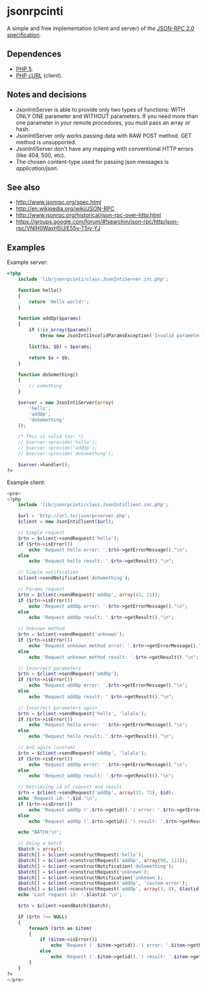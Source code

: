 jsonrpcinti
===========

A simple and free implementation (client and server) of the [JSON-RPC 2.0 specification](http://www.jsonrpc.org/specification).

Dependences
-----------

* [PHP 5](http://php.net/downloads.php).
* [PHP cURL](http://php.net/manual/en/book.curl.php) (client).

Notes and decisions
-------------------

* JsonIntiServer is able to provide only two types of functions: WITH ONLY ONE parameter and WITHOUT parameters. If you need more than one parameter in your remote procedures, you must pass an array or hash.
* JsonIntiServer only works passing data with RAW POST method. GET method is unsupported.
* JsonIntiServer don't have any mapping with conventional HTTP errors (like 404, 500, etc).
* The chosen content-type used for passing json messages is *application/json*.

See also
--------

* http://www.jsonrpc.org/spec.html 
* http://en.wikipedia.org/wiki/JSON-RPC
* http://www.jsonrpc.org/historical/json-rpc-over-http.html
* https://groups.google.com/forum/#!searchin/json-rpc/http/json-rpc/VNIH0WaxH5U/E55v-T5iy-YJ

Examples
--------

Example server:
```php
<?php
	include 'lib/jsonrpcinti/class.JsonIntiServer.inc.php';

	function hello()
	{
		return 'Hello world!';
	}

	function addOp($params)
	{
		if (!is_array($params))
			throw new JsonIntiInvalidParamsException('Invalid parameters custom error');

		list($a, $b) = $params;

		return $a + $b;
	}

	function doSomething()
	{
		// something
	}

	$server = new JsonIntiServer(array(
		'hello',
		'addOp',
		'doSomething'
	));

	/* This is valid too: */
	// $server->provide('hello');
	// $server->provide('addOp');
	// $server->provide('doSomething');

	$server->handler();
?>
```

Example client:
```php
<pre>
<?php
	include 'lib/jsonrpcinti/class.JsonIntiClient.inc.php';

	$url = 'http://url.to/jsonrpcserver.php';
	$client = new JsonIntiClient($url);

	// Simple request
	$rtn = $client->sendRequest('hello');
	if ($rtn->isError())
		echo 'Request hello error: '.$rtn->getErrorMessage()."\n";
	else
		echo 'Request hello result: '.$rtn->getResult()."\n";

	// Simple notification
	$client->sendNotification('doSomething');

	// Params request
	$rtn = $client->sendRequest('addOp', array(43, 21));
	if ($rtn->isError())
		echo 'Request addOp error: '.$rtn->getErrorMessage()."\n";
	else
		echo 'Request addOp result: '.$rtn->getResult()."\n";

	// Unknown method
	$rtn = $client->sendRequest('unknown');
	if ($rtn->isError())
		echo 'Request unknown method error: '.$rtn->getErrorMessage()."\n";
	else
		echo 'Request unknown method result: '.$rtn->getResult()."\n";

	// Incorrect parameters
	$rtn = $client->sendRequest('addOp');
	if ($rtn->isError())
		echo 'Request addOp error: '.$rtn->getErrorMessage()."\n";
	else
		echo 'Request addOp result: '.$rtn->getResult()."\n";

	// Incorrect parameters again
	$rtn = $client->sendRequest('hello', 'lalala');
	if ($rtn->isError())
		echo 'Request hello error: '.$rtn->getErrorMessage()."\n";
	else
		echo 'Request hello result: '.$rtn->getResult()."\n";

	// And again (custom)
	$rtn = $client->sendRequest('addOp', 'lalala');
	if ($rtn->isError())
		echo 'Request addOp error: '.$rtn->getErrorMessage()."\n";
	else
		echo 'Request addOp result: '.$rtn->getResult()."\n";

	// Retrieving id of request and result
	$rtn = $client->sendRequest('addOp', array(22, 71), $id);
	echo 'Request id: '.$id."\n";
	if ($rtn->isError())
		echo 'Request addOp ('.$rtn->getid().') error: '.$rtn->getErrorMessage()."\n";
	else
		echo 'Request addOp ('.$rtn->getid().') result: '.$rtn->getResult()."\n";

	echo "BATCH:\n";

	// Doing a batch
	$batch = array();
	$batch[] = $client->constructRequest('hello');
	$batch[] = $client->constructRequest('addOp', array(98, 111));
	$batch[] = $client->constructNotification('doSomething');
	$batch[] = $client->constructRequest('unknown');
	$batch[] = $client->constructNotification('unknown');
	$batch[] = $client->constructRequest('addOp', 'custom error');
	$batch[] = $client->constructRequest('addOp', array(3, 8), $lastid);
	echo 'Last request id: '.$lastid."\n";

	$rtn = $client->sendBatch($batch);

	if ($rtn !== NULL)
	{
		foreach ($rtn as $item)
		{
			if ($item->isError())
				echo 'Request ('.$item->getid().') error: '.$item->getErrorMessage()."\n";
			else
				echo 'Request ('.$item->getid().') result: '.$item->getResult()."\n";
		}
	}
?>
</pre>
```